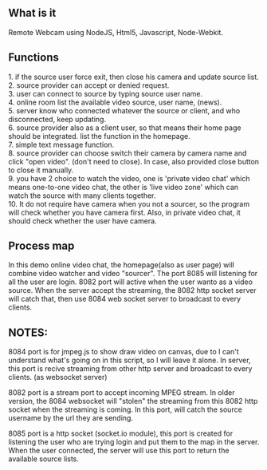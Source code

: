 <h2>What is it</h2>
Remote Webcam using NodeJS, Html5, Javascript, Node-Webkit.
<h2>Functions</h2>
1. if the source user force exit, then close his camera and update source list.<br>
2. source provider can accept or denied request.<br>
3. user can connect to source by typing source user name.<br>
4. online room list the available video source, user name, (news).<br>
5. server know who connected whatever the source or client, and who disconnected, keep updating.<br>
6. source provider also as a client user, so that means their home page should
be integrated. list the function in the homepage.<br>
7. simple text message function.<br>
8. source provider can choose switch their camera by camera name and click "open video".
(don't need to close). In case, also provided close button to close it manually. <br>
9. you have 2 choice to watch the video, one is 'private video chat' which means one-to-one 
video chat, the other is 'live video zone' which can watch the source with many clients together.<br>
10. It do not require have camera when you not a sourcer, so the program will check whether you
have camera first. Also, in private video chat, it should check whether the user have camera.

<h2>Process map</h2>
In this demo online video chat, the homepage(also as user page) will combine video watcher and
video "sourcer". The port 8085 will listening for all the user are login. 8082 port will active
when the user wanto as a video source. When the server accept the streaming, the 8082 http socket 
server will catch that, then use 8084 web socket server to broadcast to every clients.

<h2>NOTES:</h2>
8084 port is for jmpeg.js to show draw video on canvas, due to I can't understand what's going
on in this script, so I will leave it alone. In server, this port is recive streaming from other
http server and broadcast to every clients. (as websocket server)<br>

8082 port is a stream port to accept incoming MPEG stream. In older version, the 8084 websocket
will "stolen" the streaming from this 8082 http socket when the streaming is coming. In this 
port, will catch the source username by the url they are sending.<br>

8085 port is a http socket (socket.io module), this port is created for listening the user who 
are trying login and put them to the map in the server. When the user connected, the server will
use this port to return the available source lists.<br>

